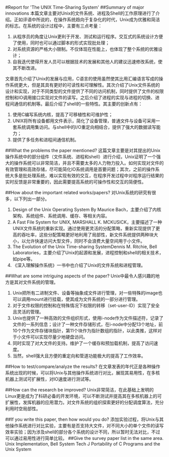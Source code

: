 #Report for 'The UNIX Time-Sharing System'
##Summary of major innovations 
本篇文章主要对Unix的文件系统、进程及Shell的工作原理进行了介绍。正如评语中所说的，在操作系统趋向于复杂化的时代，Unix成为优雅和简洁的标志。在系统的设计过程中，主要有三点考量：
1. 从程序员的角度让Unix更利于开发、测试和运行程序。交互式的系统设计方便了使用，同时也可以通过脚本的形式实现批处理；
2. 对系统资源的严格大小限制。不仅体现在性能上，也体现了整个系统的优雅设计；
3. 自我迭代使得开发人员可以根据技术的发展和其他人的建议迅速修改系统，使其不断改进。  

文章首先介绍了Unix的发展与应用，C语言的使用虽然使其比用汇编语言写成的操作系统更大，但是其具有更好的可读性和可理解性。其次介绍了Unix文件系统的设计和实现，对于不同类型的文件提供了不同的访问机制，同时提供了文件的权限控制和IO调用接口实现对文件的读写。之后介绍了进程的实现与进程的切换、进程间通信的机制等。最后介绍了shell的一些特性。其主要的创新点有：
1. 使用C编写系统内核，提高了可移植性和可维护性；
2. UNIX将所有设备都用文件表示，简化了设备管理，普通文件与设备可采用一套系统调用集访问。与shell中的I/O重定向相结合，提供了强大的数据读写能力；
3. 提供了多任务和进程间通信机制。

##What the problems the paper mentioned?
这篇文章主要是对其提出的Unix操作系统中的部分组件（文件系统、进程和shell）进行介绍，Unix证明了一个强大的操作系统可以非常简洁，并且不需要太多的人力物力投入。如何实现对文件的有效管理和高效存储，尽可能简化IO系统调用是首要问题；其次，之前的操作系统大多是批处理系统，难以实现有效的交互，在程序开发过程中对程序运行结果的实时反馈是非常重要的，因此需要提高系统的可操作性和交互的简便性。

##How about the important related works/papers?
对Unix系统的研究有很多，以下列出一部分。
1. Design of the Unix Operating System By Maurice Bach，主要介绍了内核架构、系统组件、系统调用、缓存、等相关内容。
2. A Fast File System for UNIX, MARSHALL K. MCKUSICK，主要描述了一种UNIX文件系统的重新实现。通过使用更灵活的分配策略，重新实现提供了更高的吞吐率，这些分配策略更好地利用了局部性，新文件系统提供两种块大小，以允许快速访问大型文件，同时不会浪费大量空间用于小文件。
3. The Evolution of the Unix Time-sharing SystemDennis M. Ritchie, Bell Laboratories，主要介绍了Unix的起源和发展，进程控制和shell的相关技术，如pipe等。
4. 《深入理解操作系统》一书中也介绍了Unix的文件系统和进程管理。

##What are some intriguing aspects of the paper?
Unix中最令人感兴趣的地方是其对文件系统的管理。
1. Unix把所有二进制文件、设备等抽象成文件进行管理，对一些特殊的image也可以调用mount进行挂载，使其成为文件系统的一部分进行管理。
2. 对于文件权限的控制和在特殊情况下权限的转移（set-user-ID）实现了安全且灵活的管理。
3. Unix也提供了一种高效的文件组织形式，使用i-node作为文件描述符，记录了文件的一系列信息；设计了一种文件存储形式，在i-node中分配13个地址，前10个作为文件存储块指针，第11个块作为指针数组的指针，以此类推，这样对于小文件可以实现尽量少地硬盘访问。
4. 同时实现了对大文件的支持。维护了一个缓存和预加载机制，提高了访问速度。
5. 当然，shell强大且方便的重定向和管道功能极大的提高了工作效率。

##How to test/compare/analyze the results?
在文章发表的年代正是各种操作系统出现的时候，可以将Unix与其他操作系统进行对比，展现其易用性，在多核机器上测试可扩展性，对IO速度进行测试等。

##How can the research be improved?
Unix非常简洁，在此基础上发明的Linux更是成为了科研必备的开发环境，可以不断测试并提高其在多核机器上的可扩展性，发挥机器的应用潜力。对文件系统的组织探索更好的分配调度算法，充分利用时空局部性。

##If you write this paper, then how would you do?
添加实验过程，将Unix与其他操作系统进行对比实验，主要有是否支持大文件，对不同大小的单个文件的读写效率实验；因为涉及shell的部分各个系统的设计不同，所以暂时无法对比，不过可以通过易用性进行简单比较。
##Give the survey paper list in the same area.
Unix Implementation, Bell System Tech J
Portability of C Programs and the Unix System